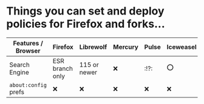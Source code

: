 # Things you can set and deploy policies for Firefox and forks...

| Features / Browser   | Firefox         | Librewolf    | Mercury | Pulse | Iceweasel | IceCat |
| -------------------- | --------------- | ------------ | ------- | ----- | --------- | ------ |
| Search Engine        | ESR branch only | 115 or newer | :x:     | :!?:  | :o:       | :!?:   |
| `about:config` prefs | :x:             | :x:          | :x:     | :x:   | :x:       | :x:    |